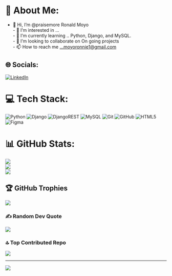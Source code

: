 # 💫 About Me:
- 👋 Hi, I’m @praisemore Ronald Moyo<br>- 👀 I’m interested in ...<br>- 🌱 I’m currently learning .. Python, Django, and MySQL.<br>- 💞️ I’m looking to collaborate on On going projects<br>- 📫 How to reach me ...moyoronnie1@gmail.com<br> 


## 🌐 Socials:
[![LinkedIn](https://img.shields.io/badge/LinkedIn-%230077B5.svg?logo=linkedin&logoColor=white)](https://linkedin.com/in/www.linkedin.com/in/ronald-moyo) 

# 💻 Tech Stack:
![Python](https://img.shields.io/badge/python-3670A0?style=for-the-badge&logo=python&logoColor=ffdd54) ![Django](https://img.shields.io/badge/django-%23092E20.svg?style=for-the-badge&logo=django&logoColor=white) ![DjangoREST](https://img.shields.io/badge/DJANGO-REST-ff1709?style=for-the-badge&logo=django&logoColor=white&color=ff1709&labelColor=gray) ![MySQL](https://img.shields.io/badge/mysql-4479A1.svg?style=for-the-badge&logo=mysql&logoColor=white) ![Git](https://img.shields.io/badge/git-%23F05033.svg?style=for-the-badge&logo=git&logoColor=white) ![GitHub](https://img.shields.io/badge/github-%23121011.svg?style=for-the-badge&logo=github&logoColor=white) ![HTML5](https://img.shields.io/badge/html5-%23E34F26.svg?style=for-the-badge&logo=html5&logoColor=white) ![Figma](https://img.shields.io/badge/figma-%23F24E1E.svg?style=for-the-badge&logo=figma&logoColor=white)
# 📊 GitHub Stats:
![](https://github-readme-stats.vercel.app/api?username=ronniemoyo&theme=shadow_green&hide_border=false&include_all_commits=true&count_private=true)<br/>
![](https://github-readme-streak-stats.herokuapp.com/?user=ronniemoyo&theme=shadow_green&hide_border=false)<br/>
![](https://github-readme-stats.vercel.app/api/top-langs/?username=ronniemoyo&theme=shadow_green&hide_border=false&include_all_commits=true&count_private=true&layout=compact)

## 🏆 GitHub Trophies
![](https://github-profile-trophy.vercel.app/?username=ronniemoyo&theme=radical&no-frame=true&no-bg=false&margin-w=4)

### ✍️ Random Dev Quote
![](https://quotes-github-readme.vercel.app/api?type=horizontal&theme=radical)

### 🔝 Top Contributed Repo
![](https://github-contributor-stats.vercel.app/api?username=ronniemoyo&limit=5&theme=shadow_blue&combine_all_yearly_contributions=true)

---

[![](https://visitcount.itsvg.in/api?id=Ronniemoyo&label=Profile%20Views&icon=0&pretty=true)](https://visitcount.itsvg.in)
<!-- Proudly created with GPRM ( https://gprm.itsvg.in ) -->
